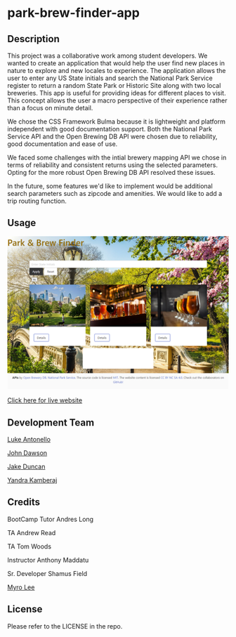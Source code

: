 # park-brew-finder-app

## Description 

This project was a collaborative work among student developers. We wanted to create an application that would help the user find new places in nature to explore and new locales to experience. The application allows the user to enter any US State initials and search the National Park Service register to return a random State Park or Historic Site along with two local breweries. This app is useful for providing ideas for different places to visit. This concept allows the user a macro perspective of their experience rather than a focus on minute detail.

We chose the CSS Framework Bulma because it is lightweight and platform independent with good documentation support. Both the National Park Service API and the Open Brewing DB API were chosen due to reliability, good documentation and ease of use.

We faced some challenges with the intial brewery mapping API we chose in terms of reliability and consistent returns using the selected parameters. Opting for the more robust Open Brewing DB API resolved these issues.

In the future, some features we'd like to implement would be additional search parameters such as zipcode and amenities. We would like to add a trip routing function.


## Usage

![Page Display](./assets/deployedss.png)

[Click here for live website](https://jjsdunc88.github.io/park-weather-app/)


## Development Team

[Luke Antonello](https://github.com/l-antonello)

[John Dawson](https://github.com/MilkyRamen)

[Jake Duncan](https://github.com/jjsdunc88)

[Yandra Kamberaj](https://github.com/yankamb444)


## Credits

BootCamp Tutor Andres Long

TA Andrew Read

TA Tom Woods

Instructor Anthony Maddatu

Sr. Developer Shamus Field

[Myro Lee](https://github.com/myrojoylee)


## License

Please refer to the LICENSE in the repo.





























